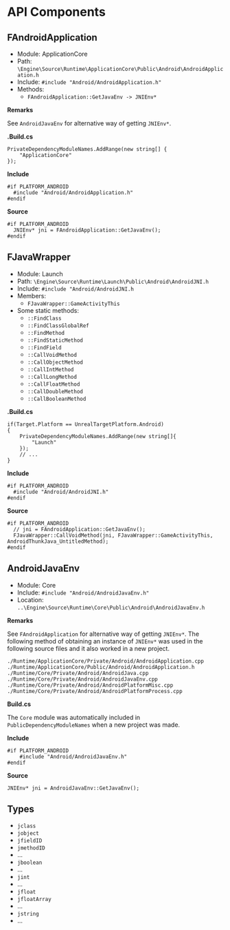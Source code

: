 # API Components

## FAndroidApplication
- Module:	ApplicationCore
- Path:		`\Engine\Source\Runtime\ApplicationCore\Public\Android\AndroidApplication.h`
- Include:	`#include "Android/AndroidApplication.h"`
- Methods:
  - `FAndroidApplication::GetJavaEnv -> JNIEnv*`

**Remarks**

See `AndroidJavaEnv` for alternative way of getting `JNIEnv*`.

**.Build.cs**

    PrivateDependencyModuleNames.AddRange(new string[] {
        "ApplicationCore"
    });

**Include**

    #if PLATFORM_ANDROID
      #include "Android/AndroidApplication.h"
    #endif

**Source**

    #if PLATFORM_ANDROID
      JNIEnv* jni = FAndroidApplication::GetJavaEnv();
    #endif

## FJavaWrapper
- Module:	Launch
- Path:		`\Engine\Source\Runtime\Launch\Public\Android\AndroidJNI.h`
- Include:	`#include "Android/AndroidJNI.h`
- Members:
  - `FJavaWrapper::GameActivityThis`
- Some static methods:
  - `::FindClass`
  - `::FindClassGlobalRef`
  - `::FindMethod`
  - `::FindStaticMethod`
  - `::FindField`
  - `::CallVoidMethod`
  - `::CallObjectMethod`
  - `::CallIntMethod`
  - `::CallLongMethod`
  - `::CallFloatMethod`
  - `::CallDoubleMethod`
  - `::CallBooleanMethod`

**.Build.cs**

    if(Target.Platform == UnrealTargetPlatform.Android)
    {
        PrivateDependencyModuleNames.AddRange(new string[]{
            "Launch"
        });
        // ...
    }

**Include**

    #if PLATFORM_ANDROID
      #include "Android/AndroidJNI.h"
    #endif

**Source**

    #if PLATFORM_ANDROID
      // jni = FAndroidApplication::GetJavaEnv();
      FJavaWrapper::CallVoidMethod(jni, FJavaWrapper::GameActivityThis, AndroidThunkJava_UntitledMethod);
    #endif

## AndroidJavaEnv
- Module: Core
- Include: `#include "Android/AndroidJavaEnv.h"`
- Location: `..\Engine\Source\Runtime\Core\Public\Android\AndroidJavaEnv.h`

**Remarks**

See `FAndroidApplication` for alternative way of getting `JNIEnv*`. The following method
of obtaining an instance of `JNIEnv*` was used in the following source files and it also worked
in a new project.

    ./Runtime/ApplicationCore/Private/Android/AndroidApplication.cpp
    ./Runtime/ApplicationCore/Public/Android/AndroidApplication.h
    ./Runtime/Core/Private/Android/AndroidJava.cpp
    ./Runtime/Core/Private/Android/AndroidJavaEnv.cpp
    ./Runtime/Core/Private/Android/AndroidPlatformMisc.cpp
    ./Runtime/Core/Private/Android/AndroidPlatformProcess.cpp

**Build.cs**

The `Core` module was automatically included in `PublicDependencyModuleNames` when a new project was made.

**Include**

    #if PLATFORM_ANDROID
        #include "Android/AndroidJavaEnv.h"
    #endif

**Source**

    JNIEnv* jni = AndroidJavaEnv::GetJavaEnv();

## Types
- `jclass`
- `jobject`
- `jfieldID`
- `jmethodID`
- ...
- `jboolean`
- ...
- `jint`
- ...
- `jfloat`
- `jfloatArray`
- ...
- `jstring`
- ...
